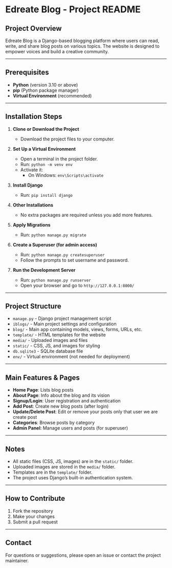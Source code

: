 # Edreate Blog - Project README

## Project Overview
Edreate Blog is a Django-based blogging platform where users can read, write, and share blog posts on various topics. The website is designed to empower voices and build a creative community.

---

## Prerequisites
- **Python** (version 3.10 or above)
- **pip** (Python package manager)
- **Virtual Environment** (recommended)

---

## Installation Steps

1. **Clone or Download the Project**
   - Download the project files to your computer.

2. **Set Up a Virtual Environment**
   - Open a terminal in the project folder.
   - Run: `python -m venv env`
   - Activate it:
     - On Windows: `env\Scripts\activate`

3. **Install Django**
   - Run: `pip install django`

4. **Other Installations**
   - No extra packages are required unless you add more features.

5. **Apply Migrations**
   - Run: `python manage.py migrate`

6. **Create a Superuser (for admin access)**
   - Run: `python manage.py createsuperuser`
   - Follow the prompts to set username and password.

7. **Run the Development Server**
   - Run: `python manage.py runserver`
   - Open your browser and go to `http://127.0.0.1:8000/`

---

## Project Structure
- `manage.py` - Django project management script
- `iblogs/` - Main project settings and configuration
- `blog/` - Main app containing models, views, forms, URLs, etc.
- `template/` - HTML templates for the website
- `media/` - Uploaded images and files
- `static/` - CSS, JS, and images for styling
- `db.sqlite3` - SQLite database file
- `env/` - Virtual environment (not needed for deployment)

---

## Main Features & Pages
- **Home Page**: Lists blog posts
- **About Page**: Info about the blog and its vision
- **Signup/Login**: User registration and authentication
- **Add Post**: Create new blog posts (after login)
- **Update/Delete Post**: Edit or remove your posts only that user we are create post
- **Categories**: Browse posts by category
- **Admin Panel**: Manage users and posts (for superuser)

---

## Notes
- All static files (CSS, JS, images) are in the `static/` folder.
- Uploaded images are stored in the `media/` folder.
- Templates are in the `template/` folder.
- The project uses Django’s built-in authentication system.

---

## How to Contribute
1. Fork the repository
2. Make your changes
3. Submit a pull request

---

## Contact
For questions or suggestions, please open an issue or contact the project maintainer.
